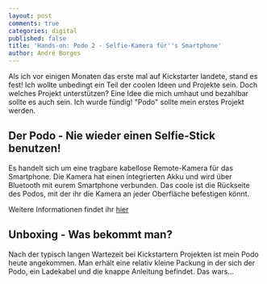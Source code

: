 ```yaml
---
layout: post
comments: true
categories: digital
published: false
title: 'Hands-on: Podo 2 - Selfie-Kamera für''s Smartphone'
author: André Borges
---
```

Als ich vor einigen Monaten das erste mal auf Kickstarter landete, stand es fest! Ich wollte unbedingt ein Teil der coolen Ideen und Projekte sein. Doch welches Projekt unterstützen? Eine Idee die mich umhaut und bezahlbar sollte es auch sein. Ich wurde fündig! "Podo" sollte mein erstes Projekt werden.

## Der Podo - Nie wieder einen Selfie-Stick benutzen!

Es handelt sich um eine tragbare kabellose Remote-Kamera für das Smartphone. Die Kamera hat einen integrierten Akku und wird über Bluetooth mit eurem Smartphone verbunden. Das coole ist die Rückseite des Podos, mit der ihr die Kamera an jeder Oberfläche befestigen könnt.

Weitere Informationen findet ihr [hier](https://www.kickstarter.com/projects/podolabs/podo-the-first-stick-and-shoot-camera-the-sequel?ref=nav_search)

## Unboxing - Was bekommt man?

Nach der typisch langen Wartezeit bei Kickstartern Projekten ist mein Podo heute angekommen. Man erhält eine relativ kleine Packung in der sich der Podo, ein Ladekabel und die knappe Anleitung befindet. Das wars...



